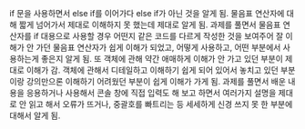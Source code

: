 if 문을 사용하면서 else if를 이어가다 else if가 아닌 것을 알게 됨.
물음표 연산자에 대해 짧게 넘어가서 제대로 이해하지 못 했는데 제대로 알게 됨.
과제를 풀면서 물음표 연산자를 if 대용으로 사용할 경우 어떤지 같은 코드를 다르게 작성한 것을 보여주어 잘 이해가 안 가던 물음표 연산자가 쉽게 이해가 되었고, 어떻게 사용하고, 어떤 부분에서 사용하는게 좋은지 알게 됨.
또 객체에 관해 약간 애매하게 이해가 안 가고 있던 부분이 제대로 이해가 감.
객체에 관해서 디테일하고 이해하기 쉽게 되어 있어서 놓치고 있던 부분이랑 강의만으론 이해하기 어려웠던 부분이 쉽게 이해가 가게 됨.
과제를 풀면서 배운 내용을 응용하거나 사용해서 콘솔 창에 직접 입력도 해 보고 하면서 여러가지 설명을 제대로 안 읽고 해서 오류가 뜨거나, 중괄호를 빠트리는 등 세세하게 신경 쓰지 못 한 부분에 대해서 알게 됨.
